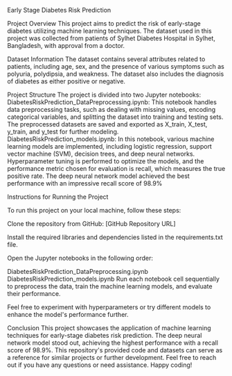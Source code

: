 Early Stage Diabetes Risk Prediction

Project Overview
This project aims to predict the risk of early-stage diabetes utilizing machine learning techniques. The dataset used in this project was collected from patients of Sylhet Diabetes Hospital in Sylhet, Bangladesh, with approval from a doctor.

Dataset Information
The dataset contains several attributes related to patients, including age, sex, and the presence of various symptoms such as polyuria, polydipsia, and weakness. The dataset also includes the diagnosis of diabetes as either positive or negative.

Project Structure
The project is divided into two Jupyter notebooks:
DiabetesRiskPrediction_DataPreprocessing.ipynb: This notebook handles data preprocessing tasks, such as dealing with missing values, encoding categorical variables, and splitting the dataset into training and testing sets. The preprocessed datasets are saved and exported as X_train, X_test, y_train, and y_test for further modeling.
DiabetesRiskPrediction_models.ipynb: In this notebook, various machine learning models are implemented, including logistic regression, support vector machine (SVM), decision trees, and deep neural networks. Hyperparameter tuning is performed to optimize the models, and the performance metric chosen for evaluation is recall, which measures the true positive rate. The deep neural network model achieved the best performance with an impressive recall score of 98.9%

Instructions for Running the Project

To run this project on your local machine, follow these steps:

Clone the repository from GitHub: [GitHub Repository URL]

Install the required libraries and dependencies listed in the requirements.txt file.

Open the Jupyter notebooks in the following order:

DiabetesRiskPrediction_DataPreprocessing.ipynb
DiabetesRiskPrediction_models.ipynb
Run each notebook cell sequentially to preprocess the data, train the machine learning models, and evaluate their performance.

Feel free to experiment with hyperparameters or try different models to enhance the model's performance further.

Conclusion
This project showcases the application of machine learning techniques for early-stage diabetes risk prediction. The deep neural network model stood out, achieving the highest performance with a recall score of 98.9%. This repository's provided code and datasets can serve as a reference for similar projects or further development. Feel free to reach out if you have any questions or need assistance. Happy coding!
